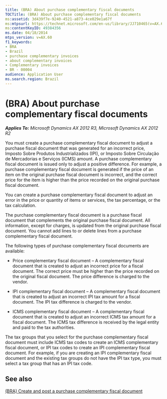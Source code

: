 ```yaml
---
title: (BRA) About purchase complementary fiscal documents
TOCTitle: (BRA) About purchase complementary fiscal documents
ms:assetid: 3d439f7e-9240-4521-a873-4ce029e1a67f
ms:mtpsurl: https://technet.microsoft.com/en-us/library/JJ710465(v=AX.60)
ms:contentKeyID: 49384356
ms.date: 04/18/2014
mtps_version: v=AX.60
f1_keywords:
- BRA
- Brazil
- purchase complementary invoices
- about complementary invoices
- Complementary invoices
- BR - 00004
audience: Application User
ms.search.region: Brazil
---
```


# (BRA) About purchase complementary fiscal documents 


_**Applies To:** Microsoft Dynamics AX 2012 R3, Microsoft Dynamics AX 2012 R2_

You must create a purchase complementary fiscal document to adjust a purchase fiscal document that was generated for an incorrect price, Imposto Sobre Produtos Industrializados (IPI), or Imposto Sobre Circulação de Mercadorias e Serviços (ICMS) amount. A purchase complementary fiscal document is issued only to adjust a positive difference. For example, a purchase complementary fiscal document is generated if the price of an item on the original purchase fiscal document is incorrect, and the correct price for the item is higher than the price recorded on the original purchase fiscal document.

You can create a purchase complementary fiscal document to adjust an error in the price or quantity of items or services, the tax percentage, or the tax calculation.

The purchase complementary fiscal document is a purchase fiscal document that complements the original purchase fiscal document. All information, except for charges, is updated from the original purchase fiscal document. You cannot add lines to or delete lines from a purchase complementary fiscal document.

The following types of purchase complementary fiscal documents are available:

  - Price complementary fiscal document – A complementary fiscal document that is created to adjust an incorrect price for a fiscal document. The correct price must be higher than the price recorded on the original fiscal document. The price difference is charged to the vendor.

  - IPI complementary fiscal document – A complementary fiscal document that is created to adjust an incorrect IPI tax amount for a fiscal document. The IPI tax difference is charged to the vendor.

  - ICMS complementary fiscal document – A complementary fiscal document that is created to adjust an incorrect ICMS tax amount for a fiscal document. The ICMS tax difference is received by the legal entity and paid to the tax authorities.

The tax groups that you select for the purchase complementary fiscal document must include ICMS tax codes to create an ICMS complementary fiscal document, or IPI tax codes to create an IPI complementary fiscal document. For example, if you are creating an IPI complementary fiscal document and the existing tax groups do not have the IPI tax type, you must select a tax group that has an IPI tax code.

## See also

[(BRA) Create and post a purchase complementary fiscal document](bra-create-and-post-a-purchase-complementary-fiscal-document.md)

  


